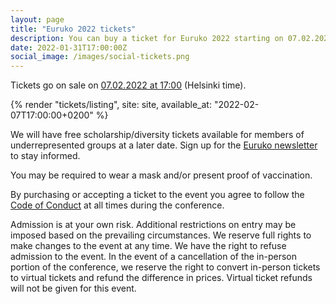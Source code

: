 ```yaml
---
layout: page
title: "Euruko 2022 tickets"
description: You can buy a ticket for Euruko 2022 starting on 07.02.2022 at 17:00 (Helsinki time)
date: 2022-01-31T17:00:00Z
social_image: /images/social-tickets.png
---
```


Tickets go on sale on <a href="https://everytimezone.com/s/30825ec9"><time datetime="2022-02-07T17:00:00+0200">07.02.2022 at 17:00</time></a> (Helsinki time).

{% render "tickets/listing", site: site, available_at: "2022-02-07T17:00:00+0200" %}

We will have free scholarship/diversity tickets available for members of underrepresented groups at a later date. Sign up for the [Euruko newsletter](/#newsletter) to stay informed.

You may be required to wear a mask and/or present proof of vaccination.

By purchasing or accepting a ticket to the event you agree to follow the [Code of Conduct](/code) at all times during the conference.

Admission is at your own risk. Additional restrictions on entry may be imposed based on the prevailing circumstances. We reserve full rights to make changes to the event at any time. We have the right to refuse admission to the event. In the event of a cancellation of the in-person portion of the conference, we reserve the right to convert in-person tickets to virtual tickets and refund the difference in prices. Virtual ticket refunds will not be given for this event.
